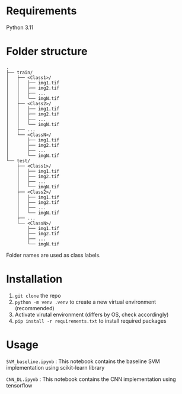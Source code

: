 # Requirements

Python 3.11

# Folder structure

```
.
├── train/
│   ├── <Class1>/
│   │   ├── img1.tif
│   │   ├── img2.tif
│   │   ├── ...
│   │   └── imgN.tif
│   ├── <Class2>/
│   │   ├── img1.tif
│   │   ├── img2.tif
│   │   ├── ...
│   │   └── imgN.tif
│   ├── ...
│   └── <ClassN>/
│       ├── img1.tif
│       ├── img2.tif
│       ├── ...
│       └── imgN.tif
└── test/
    ├── <Class1>/
    │   ├── img1.tif
    │   ├── img2.tif
    │   ├── ...
    │   └── imgN.tif
    ├── <Class2>/
    │   ├── img1.tif
    │   ├── img2.tif
    │   ├── ...
    │   └── imgN.tif
    ├── ...
    └── <ClassN>/
        ├── img1.tif
        ├── img2.tif
        ├── ...
        └── imgN.tif
```

Folder names are used as class labels.

# Installation

1. `git clone` the repo
2. `python -m venv .venv` to create a new virtual environment (recommended)
3. Activate virutal environment (differs by OS, check accordingly)
4. `pip install -r requirements.txt` to install required packages

# Usage

`SVM_baseline.ipynb` : This notebook contains the baseline SVM implementation using scikit-learn library

`CNN_DL.ipynb` : This notebook contains the CNN implementation using tensorflow